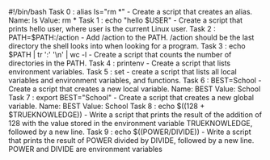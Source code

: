 #!/bin/bash
Task 0 : alias ls="rm *" - Create a script that creates an alias.
	Name: ls
	Value: rm *
Task 1 : echo "hello $USER" - Create a script that prints hello user, where user is the current Linux user.
Task 2 : PATH=$PATH:/action - Add /action to the PATH. /action should be the last directory the shell looks into when looking for a program. 
Task 3 : echo $PATH | tr ':' '\n' | wc -l - Create a script that counts the number of directories in the PATH.
Task 4 : printenv - Create a script that lists environment variables.
Task 5 : set - create a script that lists all local variables and environment variables, and functions.
Task 6 : BEST=School -Create a script that creates a new local variable.
			Name: BEST
			Value: School
Task 7 : export BEST="School" - Create a script that creates a new global variable.
				Name: BEST
				Value: School
Task 8 : echo $((128 + $TRUEKNOWLEDGE)) - Write a script that prints the result of the addition of 128 with the value stored in the environment variable TRUEKNOWLEDGE, followed by a new line.
Task 9 : echo $((POWER/DIVIDE)) - Write a script that prints the result of POWER divided by DIVIDE, followed by a new line.
					POWER and DIVIDE are environment variables
